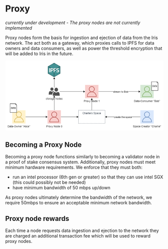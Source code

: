 # Proxy

*currently under development - The proxy nodes are not currently implemented*

Proxy nodes form the basis for ingestion and ejection of data from the Iris network. The act both as a gateway, which proxies calls to IPFS for data owners and data consumers, as well as power the threshold encryption that will be added to Iris in the future.

![proxy overview](../../resources/proxy_overview.png)

## Becoming a Proxy Node

Becoming a proxy node functions similarly to becoming a validator node in a proof of stake consensus system. Additionally, proxy nodes must meet minimum hardware requirements. We enforce that they must both:

- run an intel processor (6th gen or greater) so that they can use intel SGX (this could possibly not be needed)
- have minimum bandwidth of 50 mbps up/down

As proxy nodes ultimately determine the bandwidth of the network, we require 50mbps to ensure an acceptable minimum network bandwidth.

## Proxy node rewards

Each time a node requests data ingestion and ejection to the network they are charged an additional transaction fee which will be used to reward proxy nodes.
